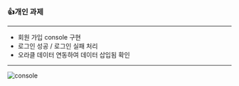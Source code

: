 ### 👍개인 과제
---
- 회원 가입 console 구현
- 로그인 성공 / 로그인 실패 처리
- 오라클 데이터 연동하여 데이터 삽입됨 확인
---
![console](https://user-images.githubusercontent.com/73812196/119437666-94231c00-bd59-11eb-8bc6-5458288a0a06.png)
